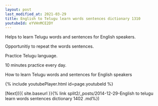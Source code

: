 ```yaml
---
layout: post
last_modified_at: 2021-03-29
title: English to Telugu learn words sentences dictionary 1310 
youtubeId: eYVHnMCE2DY
---
```

 
 
Helps to learn Telugu words and sentences for English speakers.

Opportunitiy to repeat the words sentences. 

Practice Telugu language. 
 
10 minutes practice every day. 
 
How to learn Telugu words and sentences for English speakers 
 
{% include youtubePlayer.html id=page.youtubeId %}
 
 
[Next]({{ site.baseurl }}{% link  split2/_posts/2014-12-29-English to telugu learn words sentences dictionary 1402 .md%})
 
